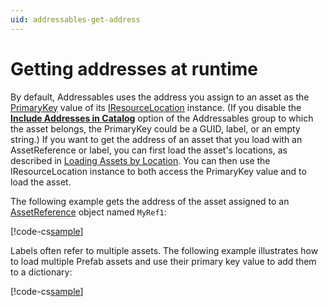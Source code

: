 ```yaml
---
uid: addressables-get-address
---
```


# Getting addresses at runtime

By default, Addressables uses the address you assign to an asset as the [PrimaryKey] value of its [IResourceLocation] instance. (If you disable the __[Include Addresses in Catalog]__ option of the Addressables group to which the asset belongs, the PrimaryKey could be a GUID, label, or an empty string.) If you want to get the address of an asset that you load with an AssetReference or label, you can first load the asset's locations, as described in [Loading Assets by Location]. You can then use the IResourceLocation instance to both access the PrimaryKey value and to load the asset.

The following example gets the address of the asset assigned to an [AssetReference] object named `MyRef1`:

[!code-cs[sample](../../Tests/Editor/DocExampleCode/MiscellaneousTopics.cs#doc_AddressFromReference)]

<!--
```csharp
var opHandle = Addressables.LoadResourceLocationsAsync(MyRef1);
yield return opHandle;

if (op.Status == AsyncOperationStatus.Succeeded &&
    opHandle.Result != null &&
    opHandle.Result.Count > 0)
{
    Debug.Log("address is: " + opHandle.Result[0].PrimaryKey);
}
```
 -->

Labels often refer to multiple assets. The following example illustrates how to load multiple Prefab assets and use their primary key value to add them to a dictionary:

[!code-cs[sample](../../Tests/Editor/DocExampleCode/MiscellaneousTopics.cs#doc_PreloadHazards)]

<!--
```csharp
Dictionary<string, GameObject> _preloadedObjects = new Dictionary<string, GameObject>();

private IEnumerator PreloadHazards()
{
    //find all the locations with label "SpaceHazards"
    var loadResourceLocationsHandle = Addressables.LoadResourceLocationsAsync("SpaceHazards", typeof(GameObject));

    if( !loadResourceLocationsHandle.IsDone )
        yield return loadResourceLocationsHandle;

    //start each location loading
    List<AsyncOperationHandle> opList = new List<AsyncOperationHandle>();

    foreach (IResourceLocation location in loadResourceLocationsHandle.Result)
    {
        AsyncOperationHandle<GameObject> loadAssetHandle = Addressables.LoadAssetAsync<GameObject>(location);
        loadAssetHandle.Completed += obj => { _preloadedObjects.Add(location.PrimaryKey, obj.Result); };
        opList.Add(loadAssetHandle);
    }

    //create a GroupOperation to wait on all the above loads at once. 
    var groupOp = Addressables.ResourceManager.CreateGenericGroupOperation(opList);

    if( !groupOp.IsDone )
        yield return groupOp;

    Addressables.Release(loadResourceLocationsHandle);

    //take a gander at our results.
    foreach (var item in _preloadedObjects)
    {
        Debug.Log(item.Key + " - " + item.Value.name);
    }
}
```
 -->
 
[Include Addresses in Catalog]: xref:addressables-content-packing-and-loading-schema#build-and-load-paths
[IResourceLocation]: xref:UnityEngine.ResourceManagement.ResourceLocations.IResourceLocation
[Loading Assets by Location]: xref:addressables-api-load-asset-async#loading-assets-by-location
[PrimaryKey]: xref:UnityEngine.ResourceManagement.ResourceLocations.IResourceLocation.PrimaryKey
[AssetReference]: xref:UnityEngine.AddressableAssets.AssetReference
